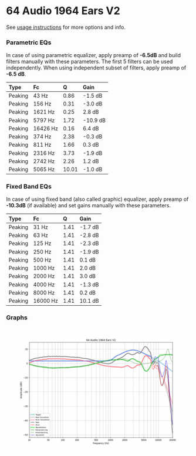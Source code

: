 # 64 Audio 1964 Ears V2
See [usage instructions](https://github.com/jaakkopasanen/AutoEq#usage) for more options and info.

### Parametric EQs
In case of using parametric equalizer, apply preamp of **-6.5dB** and build filters manually
with these parameters. The first 5 filters can be used independently.
When using independent subset of filters, apply preamp of **-6.5 dB**.

| Type    | Fc       |     Q | Gain     |
|:--------|:---------|:------|:---------|
| Peaking | 43 Hz    |  0.86 | -1.5 dB  |
| Peaking | 156 Hz   |  0.31 | -3.0 dB  |
| Peaking | 1621 Hz  |  0.25 | 2.8 dB   |
| Peaking | 5797 Hz  |  1.72 | -10.9 dB |
| Peaking | 16426 Hz |  0.16 | 6.4 dB   |
| Peaking | 374 Hz   |  2.38 | -0.3 dB  |
| Peaking | 811 Hz   |  1.66 | 0.3 dB   |
| Peaking | 2316 Hz  |  3.73 | -1.9 dB  |
| Peaking | 2742 Hz  |  2.26 | 1.2 dB   |
| Peaking | 5065 Hz  | 10.01 | -1.0 dB  |

### Fixed Band EQs
In case of using fixed band (also called graphic) equalizer, apply preamp of **-10.3dB**
(if available) and set gains manually with these parameters.

| Type    | Fc       |    Q | Gain    |
|:--------|:---------|:-----|:--------|
| Peaking | 31 Hz    | 1.41 | -1.7 dB |
| Peaking | 63 Hz    | 1.41 | -2.8 dB |
| Peaking | 125 Hz   | 1.41 | -2.3 dB |
| Peaking | 250 Hz   | 1.41 | -1.9 dB |
| Peaking | 500 Hz   | 1.41 | 0.1 dB  |
| Peaking | 1000 Hz  | 1.41 | 2.0 dB  |
| Peaking | 2000 Hz  | 1.41 | 3.0 dB  |
| Peaking | 4000 Hz  | 1.41 | -1.3 dB |
| Peaking | 8000 Hz  | 1.41 | 0.2 dB  |
| Peaking | 16000 Hz | 1.41 | 10.1 dB |

### Graphs
![](./64%20Audio%201964%20Ears%20V2.png)